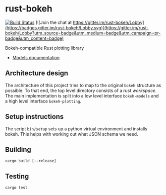 # rust-bokeh

[![Build Status](https://travis-ci.org/mindriot101/rust-bokeh.svg?branch=dev)](https://travis-ci.org/mindriot101/rust-bokeh)
[![Join the chat at https://gitter.im/rust-bokeh/Lobby](https://badges.gitter.im/rust-bokeh/Lobby.svg)](https://gitter.im/rust-bokeh/Lobby?utm_source=badge&utm_medium=badge&utm_campaign=pr-badge&utm_content=badge)

Bokeh-compatible Rust plotting library

- [Models documentation](bokeh-models/README.md)

## Architecture design

The architecture of this project tries to map to the original `bokeh`
structure as possible. To that end, the top level directory consists of
a rust *workspace*. The main implementation is split into a low level
interface `bokeh-models` and a high level interface `bokeh-plotting`.

## Setup instructions

The script `bin/setup` sets up a python virtual environment and installs
bokeh. This helps with working out what JSON schema we need.

## Building

`cargo build [--release]`

## Testing

`cargo test`
